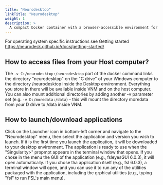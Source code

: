 ```yaml
---
title: "Neurodesktop"
linkTitle: "Neurodesktop"
weight: 1
description: >
  A compact Docker container with a browser-accessible environment for reproducible neuroimaging analysis. Only the required applications, already pre-installed, are downloaded from a public library (downloaded as containers).
---
```




For operating system specific instructions see Getting started
https://neurodesk.github.io/docs/getting-started/


## How to access files from your Host computer?
The `-v C:/neurodesktop:/neurodesktop` part of the docker command links the directory "neurodesktop" on the "C drive" of your Windows computer to the directory /neurodesktop inside the Desktop environment. Everything you store in there will be available inside VNM and on the host computer. You can also mount additional directories by adding another -v parameter set (e.g. `-v D:/moredata:/data`) - this will mount the directory moredata from your D drive to /data inside VNM. 

## How to launch/download applications
Click on the Launcher icon in bottom-left corner and navigate to the "Neurodesktop" menu, then select the application and version you wish to launch. If it is the first time you launch the application, it will be downloaded to your desktop environment. The application is ready to use when the "Singularity>" propmpt appears in the terminal window that opens. If you chose in the menu the GUI of the application (e.g., fsleyesGUI 6.0.3), it will open automatically. If you chose tha application itself (e.g., fsl 6.0.3), a terminal window will open, and you can use it to run any of the utilities packaged with the application, including the grphical utilities (e.g., typing "fsl" to run FSL's main menu).